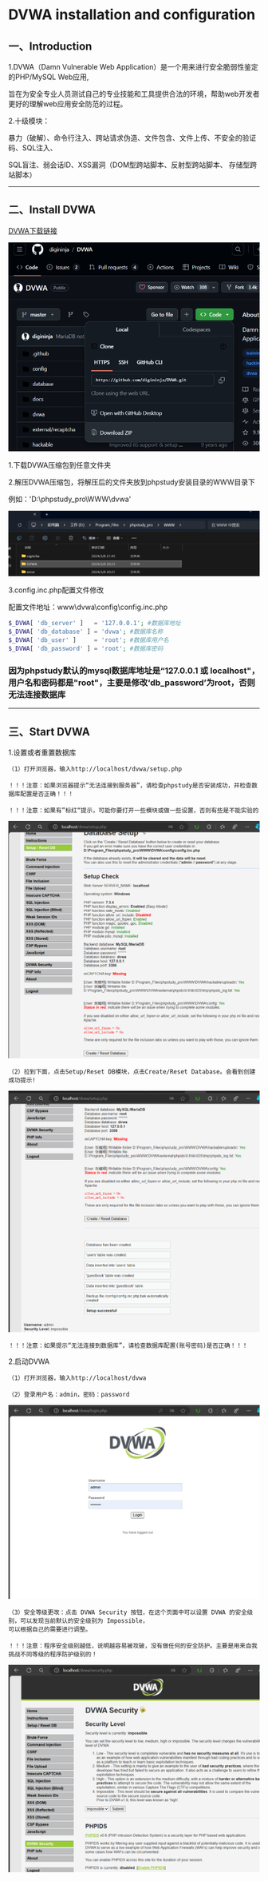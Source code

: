 # DVWA installation and configuration

## 一、Introduction
1.DVWA（Damn Vulnerable Web Application）是一个用来进行安全脆弱性鉴定的PHP/MySQL Web应用,   

旨在为安全专业人员测试自己的专业技能和工具提供合法的环境，帮助web开发者更好的理解web应用安全防范的过程。   


2.十级模块：    

暴力（破解）、命令行注入、跨站请求伪造、文件包含、文件上传、不安全的验证码、SQL注入、    

SQL盲注、弱会话ID、XSS漏洞（DOM型跨站脚本、反射型跨站脚本、 存储型跨站脚本）    

* * * * * * * * * * * * * * * * * * * * * * * * * * * * * * * * * * * * *

## 二、Install DVWA
[DVWA下载链接](https://github.com/digininja/DVWA)   

![DVWA_Download](../images/DVWA/dvwa_install_1.png)    

1.下载DVWA压缩包到任意文件夹     

2.解压DVWA压缩包，将解压后的文件夹放到phpstudy安装目录的WWW目录下    

  例如：'D:\phpstudy_pro\WWW\dvwa'      

![DVWA_Uzip](../images/DVWA/dvwa_install_2.png)      

3.config.inc.php配置文件修改      

配置文件地址：www\dvwa\config\config.inc.php      

```php
$_DVWA[ 'db_server' ]   = '127.0.0.1'; #数据库地址
$_DVWA[ 'db_database' ] = 'dvwa'; #数据库名称
$_DVWA[ 'db_user' ]     = 'root'; #数据库用户名
$_DVWA[ 'db_password' ] = 'root'; #数据库密码
```
### 因为phpstudy默认的mysql数据库地址是“127.0.0.1 或 localhost"，用户名和密码都是"root"，主要是修改‘db_password’为root，否则无法连接数据库

* * * * * * * * * * * * * * * * * * * * * * * * * * * * * * * * * * * * *

## 三、Start DVWA
1.设置或者重置数据库    

    （1）打开浏览器，输入http://localhost/dvwa/setup.php    

    ！！！注意：如果浏览器提示“无法连接到服务器”，请检查phpstudy是否安装成功，并检查数据库配置是否正确！！！    

    ！！！注意：如果有”标红“提示，可能你要打开一些模块或做一些设置，否则有些是不能实验的    

![DVWA_SetupDB](../images/DVWA/dvwa_start_1.png)    

    （2）拉到下面，点击Setup/Reset DB模块，点击Create/Reset Database。会看到创建成功提示!    

![DVWA_SetupDB](../images/DVWA/dvwa_start_2.png)    

    ！！！注意：如果提示“无法连接到数据库”，请检查数据库配置(账号密码)是否正确！！！    


2.启动DVWA    

    （1）打开浏览器，输入http://localhost/dvwa     

    （2）登录用户名：admin，密码：password    

![DVWA_Login](../images/DVWA/dvwa_start_3.png)    

    （3）安全等级更改：点击 DVWA Security 按钮，在这个页面中可以设置 DVWA 的安全级别，可以发现当前默认的安全级别为 Impossible，
    可以根据自己的需要进行调整。       

    ！！！注意：程序安全级别越低，说明越容易被攻破，没有做任何的安全防护。主要是用来自我挑战不同等级的程序防护级别的！    

![DVWA_Security](../images/DVWA/dvwa_start_4.png)
